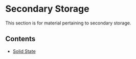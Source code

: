 Secondary Storage
=================

This section is for material pertaining to secondary storage.

## Contents

- [Solid State](./solid-state/)
